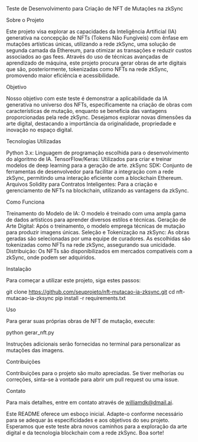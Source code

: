 Teste de Desenvolvimento para Criação de NFT de Mutações na zkSync

Sobre o Projeto

Este projeto visa explorar as capacidades da Inteligência Artificial (IA) generativa na concepção de NFTs (Tokens Não Fungíveis) com ênfase em mutações artísticas únicas, utilizando a rede zkSync, uma solução de segunda camada da Ethereum, para otimizar as transações e reduzir custos associados ao gas fees. Através do uso de técnicas avançadas de aprendizado de máquina, este projeto procura gerar obras de arte digitais que são, posteriormente, tokenizadas como NFTs na rede zkSync, promovendo maior eficiência e acessibilidade.

Objetivo

Nosso objetivo com este teste é demonstrar a aplicabilidade da IA generativa no universo dos NFTs, especificamente na criação de obras com características de mutação, enquanto se beneficia das vantagens proporcionadas pela rede zkSync. Desejamos explorar novas dimensões da arte digital, destacando a importância da originalidade, propriedade e inovação no espaço digital.

Tecnologias Utilizadas

Python 3.x: Linguagem de programação escolhida para o desenvolvimento do algoritmo de IA.
TensorFlow/Keras: Utilizados para criar e treinar modelos de deep learning para a geração de arte.
zkSync SDK: Conjunto de ferramentas de desenvolvedor para facilitar a integração com a rede zkSync, permitindo uma interação eficiente com a blockchain Ethereum.
Arquivos Solidity para Contratos Inteligentes: Para a criação e gerenciamento de NFTs na blockchain, utilizando as vantagens da zkSync.

Como Funciona

Treinamento do Modelo de IA: O modelo é treinado com uma ampla gama de dados artísticos para aprender diversos estilos e técnicas.
Geração de Arte Digital: Após o treinamento, o modelo emprega técnicas de mutação para produzir imagens únicas.
Seleção e Tokenização na zkSync: As obras geradas são selecionadas por uma equipe de curadores. As escolhidas são tokenizadas como NFTs na rede zkSync, assegurando sua unicidade.
Distribuição: Os NFTs são disponibilizados em mercados compatíveis com a zkSync, onde podem ser adquiridos.

Instalação

Para começar a utilizar este projeto, siga estes passos:

git clone https://github.com/seuprojeto/nft-mutacao-ia-zksync.git
cd nft-mutacao-ia-zksync
pip install -r requirements.txt

Uso

Para gerar suas próprias obras de NFT de mutação, execute:

python gerar_nft.py

Instruções adicionais serão fornecidas no terminal para personalizar as mutações das imagens.

Contribuições

Contribuições para o projeto são muito apreciadas. Se tiver melhorias ou correções, sinta-se à vontade para abrir um pull request ou uma issue.

Contato

Para mais detalhes, entre em contato através de williamdk@dmail.ai.


Este README oferece um esboço inicial. Adapte-o conforme necessário para se adequar às especificidades e aos objetivos do seu projeto. Esperamos que este teste abra novos caminhos para a exploração da arte digital e da tecnologia blockchain com a rede zkSync. Boa sorte!
